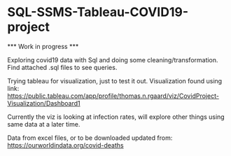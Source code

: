 # SQL-SSMS-Tableau-COVID19-project

*** Work in progress ***

Exploring covid19 data with Sql and doing some cleaning/transformation. Find attached .sql files to see queries. 


Trying tableau for visualization, just to test it out. 
Visualization found using link: https://public.tableau.com/app/profile/thomas.n.rgaard/viz/CovidProject-Visualization/Dashboard1 

Currently the viz is looking at infection rates, will explore other things using same data at a later time. 

Data from excel files, or to be downloaded updated from: https://ourworldindata.org/covid-deaths
